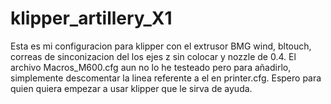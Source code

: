 # klipper_artillery_X1
Esta es mi configuracion para klipper con el extrusor BMG wind, bltouch, correas de sinconizacion del los ejes z sin colocar y nozzle de 0.4. 
El archivo Macros_M600.cfg aun no lo he testeado pero para añadirlo, simplemente descomentar la linea referente a el en printer.cfg.
Espero para quien quiera empezar a usar klipper que le sirva de ayuda.
